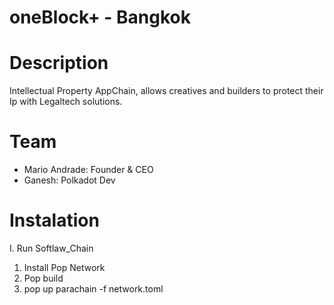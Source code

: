 # oneBlock+ - Bangkok


# Description 
Intellectual Property AppChain, allows creatives and builders to protect their Ip with Legaltech solutions.


# Team
- Mario Andrade: Founder & CEO
- Ganesh: Polkadot Dev


# Instalation

I. Run Softlaw_Chain
1. Install Pop Network
2. Pop build
3. pop up parachain -f network.toml
